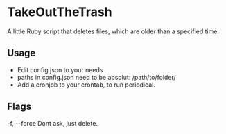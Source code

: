 TakeOutTheTrash
===============

A little Ruby script that deletes files, which are older than a specified time.


Usage
-----
- Edit config.json to your needs
- paths in config.json need to be absolut: /path/to/folder/
- Add a cronjob to your crontab, to run periodical.

Flags
-----
-f, --force
  Dont ask, just delete.
